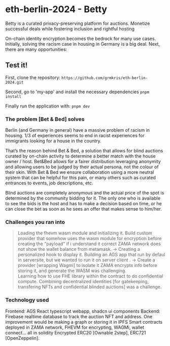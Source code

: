 # eth-berlin-2024 - Betty

Betty is a curated privacy-preserving platform for auctions. Monetize successful deals while fostering inclusion and rightful hosting

On-chain identity encryption becomes the bedrock for many use cases. Initially, solving the racism case in housing in Germany is a big deal. Next, there are many opportunities:

## Test it!

First, clone the repository: ``` https://github.com/grmkris/eth-berlin-2024.git ```

Second, go to 'my-app' and install the necessary dependencies ```pnpm install```

Finally run the application with: ```pnpm dev ```

### The problem [Bet & Bed] solves
Berlin (and Germany in general) have a massive problem of racism in housing. 1/3 of experiences seems to end in racist experiences for immigrants looking for a house in the country. 

That’s the reason behind Bet & Bed, a solution that allows for blind auctions curated by on-chain activity to determine a better match with the house owner / host. Bet&Bed allows for a fairer distribution leveraging anonymity and allowing users to be judged by their actual persona, not the colour of their skin. With Bet & Bed we ensure collaboration using a more neutral system that can be helpful for this pain, or many others such as curated entrances to events, job descriptions, etc. 

Blind auctions are completely anonymous and the actual price of the spot is determined by the community bidding for it. The only one who is available to see the bids is the host and has to make a decision based on time, or he can close the bet as soon as he sees an offer that makes sense to him/her.


### Challenges you ran into

> Loading the fhevm wasm module and initializing it. Build custom provider that somehow uses the wasm module for encryption before creating the "payload" if i understand it correct
> ZAMA network does not show the wallet balance from metamask. -> Creating a personalized hook to display it. 
> Building an AGS app that run by defaul in serversite, but we wanted to run it on server client . -> Create a provider [wrapping Wagmi] to isolate it
> ZAMA encrypts info before storing it, and generate the WASM was challenging.  
> Learning how to use FHE library within the contract to do confidential compute. 
> Combining decentralized identities [for gatekeeping, transfering NFTs and confidential blinded auctions] was a challenge. 

### Technology used
Frontend: AGS React typescript webapp, shadcn ui components
Backend: Firebase realtime database to track the auction NFT and address. One improvement would be making a graph or storing it in IPFS
Smart contracts deployed in ZAMA network, FHEVM for encrypting, WAGMi, wallet connect... all in solidity
Encrypted ERC20 [Ownable 2step], ERC721 [OpenZeppelin].

